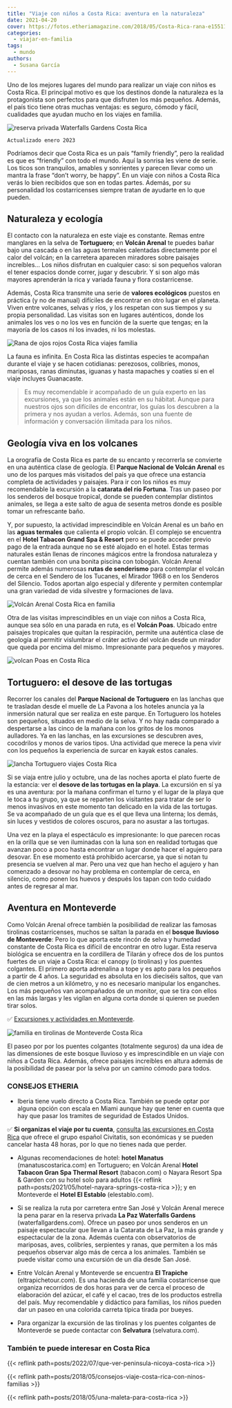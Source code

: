 ```yaml
---
title: "Viaje con niños a Costa Rica: aventura en la naturaleza"
date: 2021-04-20
cover: https://fotos.etheriamagazine.com/2018/05/Costa-Rica-rana-e1551175328952.jpg
categories: 
  - viajar-en-familia
tags: 
  - mundo
authors: 
  - Susana García
---
```


Uno de los mejores lugares del mundo para realizar un viaje con niños es Costa Rica. El 
principal motivo es que los destinos donde la naturaleza es la protagonista son 
perfectos para que disfruten los más pequeños. Además, el país tico tiene otras muchas 
ventajas: es seguro, cómodo y fácil, cualidades que ayudan mucho en los viajes en 
familia. 

![reserva privada Waterfalls Gardens Costa Rica](https://fotos.etheriamagazine.com/2018/05/Costa-Rica-Tucan-e1551175189452.jpg "En la reserva privada Waterfalls Gardens se puede interactuar con los tucanes. © Susana García.")

```
Actualizado enero 2023
```

Podríamos decir que Costa Rica es un país “family friendly”, pero la realidad es que es 
“friendly” con todo el mundo. Aquí la sonrisa les viene de serie. Los ticos son 
tranquilos, amables y sonrientes y parecen llevar como un mantra la frase “don’t worry, 
be happy”. En un viaje con niños a Costa Rica verás lo bien recibidos que son en todas 
partes. Además, por su personalidad los costarricenses siempre tratan de ayudarte en lo 
que pueden. 

## Naturaleza y ecología

El contacto con la naturaleza en este viaje es constante. Remas entre manglares en la 
selva de **Tortuguero**; en **Volcán Arenal** te puedes bañar bajo una cascada o en las 
aguas termales calentadas directamente por el calor del volcán; en la carretera aparecen 
miradores sobre paisajes increíbles… Los niños disfrutan en cualquier caso: si son 
pequeños valoran el tener espacios donde correr, jugar y descubrir. Y si son algo más 
mayores aprenderán la rica y variada fauna y flora costarricense. 

Además, Costa Rica transmite una serie de **valores ecológicos** puestos en práctica (y 
no de manual) difíciles de encontrar en otro lugar en el planeta. Viven entre volcanes, 
selvas y ríos, y los respetan con sus tiempos y su propia personalidad. Las visitas son 
en lugares auténticos, donde los animales los ves o no los ves en función de la suerte 
que tengas; en la mayoría de los casos ni los invades, ni los molestas. 

![Rana de ojos rojos Costa Rica viajes familia](https://fotos.etheriamagazine.com/2018/05/Costa-Rica-rana-e1551175328952.jpg "Rana de ojos rojos.")

La fauna es infinita. En Costa Rica las distintas especies te acompañan durante el viaje 
y se hacen cotidianas: perezosos, colibríes, monos, mariposas, ranas diminutas, iguanas 
y hasta mapaches y coatíes si en el viaje incluyes Guanacaste. 

> Es muy recomendable ir acompañado de un guía experto en las excursiones, ya que los 
> animales están en su hábitat. Aunque para nuestros ojos son difíciles de encontrar, los 
> guías los descubren a la primera y nos ayudan a verlos. Además, son una fuente de 
> información y conversación ilimitada para los niños. 

## Geología viva en los volcanes

La orografía de Costa Rica es parte de su encanto y recorrerla se convierte en una 
auténtica clase de geología. El **Parque Nacional de Volcán Arenal** es uno de los 
parques más visitados del país ya que ofrece una estancia completa de actividades y 
paisajes. Para ir con los niños es muy recomendable la excursión a la **catarata del río 
Fortuna**. Tras un paseo por los senderos del bosque tropical, donde se pueden 
contemplar distintos animales, se llega a este salto de agua de sesenta metros donde es 
posible tomar un refrescante baño. 

Y, por supuesto, la actividad imprescindible en Volcán Arenal es un baño en las **aguas 
termales** que calienta el propio volcán. El complejo se encuentra en el **Hotel Tabacon 
Grand Spa & Resort** pero se puede acceder previo pago de la entrada aunque no se esté 
alojado en el hotel. Estas termas naturales están llenas de rincones mágicos entre la 
frondosa naturaleza y cuentan también con una bonita piscina con tobogán. Volcán Arenal 
permite además numerosas **rutas de senderismo** para contemplar el volcán de cerca en 
el Sendero de los Tucanes, el Mirador 1968 o en los Senderos del Silencio. Todos aportan 
algo especial y diferente y permiten contemplar una gran variedad de vida silvestre y 
formaciones de lava. 

![Volcán Arenal Costa Rica en familia](https://fotos.etheriamagazine.com/2018/05/Costa-Rica-Volcan-Arenal-e1551175437172.jpg "Volcán Arenal.")

Otra de las visitas imprescindibles en un viaje con niños a Costa Rica, aunque sea sólo 
en una parada en ruta, es el **Volcán Poas**. Ubicado entre paisajes tropicales que 
quitan la respiración, permite una auténtica clase de geología al permitir vislumbrar el 
cráter activo del volcán desde un mirador que queda por encima del mismo. Impresionante 
para pequeños y mayores. 

![volcan Poas en Costa Rica](https://fotos.etheriamagazine.com/2018/05/Costa-Rica-crater-volcan-Poas-e1551175472897.jpg "Cráter del volcán Poas. © Susana García.")

## Tortuguero: el desove de las tortugas

Recorrer los canales del **Parque Nacional de Tortuguero** en las lanchas que te 
trasladan desde el muelle de La Pavona a los hoteles anuncia ya la inmersión natural que 
ser realiza en este parque. En Tortuguero los hoteles son pequeños, situados en medio de 
la selva. Y no hay nada comparado a despertarse a las cinco de la mañana con los gritos 
de los monos aulladores. Ya en las lanchas, en las excursiones se descubren aves, 
cocodrilos y monos de varios tipos. Una actividad que merece la pena vivir con los 
pequeños la experiencia de surcar en kayak estos canales. 

![lancha Tortuguero viajes  Costa Rica](https://fotos.etheriamagazine.com/2018/05/Costa-Rica-Tortuguero-lancha-e1551175529402.jpg "Lancha en los canales de Tortuguero. © Susana García.")

Si se viaja entre julio y octubre, una de las noches aporta el plato fuerte de la 
estancia: ver el **desove de las tortugas en la playa**. La excursión en sí ya es una 
aventura: por la mañana confirman el turno y el lugar de la playa que le toca a tu 
grupo, ya que se reparten los visitantes para tratar de ser lo menos invasivos en este 
momento tan delicado en la vida de las tortugas. Se va acompañado de un guía que es el 
que lleva una linterna; los demás, sin luces y vestidos de colores oscuros, para no 
asustar a las tortugas. 

Una vez en la playa el espectáculo es impresionante: lo que parecen rocas en la orilla 
que se ven iluminadas con la luna son en realidad tortugas que avanzan poco a poco hasta 
encontrar un lugar donde hacer el agujero para desovar. En ese momento está prohibido 
acercarse, ya que si notan tu presencia se vuelven al mar. Pero una vez que han hecho el 
agujero y han comenzado a desovar no hay problema en contemplar de cerca, en silencio, 
como ponen los huevos y después los tapan con todo cuidado antes de regresar al mar. 

## Aventura en Monteverde

Como Volcán Arenal ofrece también la posibilidad de realizar las famosas tirolinas 
costarricenses, muchos se saltan la parada en el **bosque lluvioso de Monteverde**: Pero 
lo que aporta este rincón de selva y humedad constante de Costa Rica es difícil de 
encontrar en otro lugar. Esta reserva biológica se encuentra en la cordillera de Tilarán 
y ofrece dos de los puntos fuertes de un viaje a Costa Rica: el canopy (o tirolinas) y 
los puentes colgantes. El primero aporta adrenalina a tope y es apto para los pequeños a 
partir de 4 años. La seguridad es absoluta en los dieciséis saltos, que van de cien 
metros a un kilómetro, y no es necesario manipular los enganches. Los más pequeños van 
acompañados de un monitor, que se tira con ellos en las más largas y les vigilan en 
alguna corta donde si quieren se pueden tirar solos. 

✅ [Excursiones y actividades en 
Monteverde](https://www.civitatis.com/es/monteverde/?aid=10211). 

![familia en tirolinas de Monteverde Costa Rica](https://fotos.etheriamagazine.com/2018/05/Costa-Rica-Monteverde-canopy.jpg "Los monitores acompañan a los niños en las tirolinas de Monteverde. © Susana García.")

El paseo por por los puentes colgantes (totalmente seguros) da una idea de las 
dimensiones de este bosque lluvioso y es imprescindible en un viaje con niños a Costa 
Rica. Además, ofrece paisajes increíbles en altura además de la posibilidad de pasear 
por la selva por un camino cómodo para todos. 

### CONSEJOS ETHERIA

- Iberia tiene vuelo directo a Costa Rica. También se puede optar por alguna opción con 
escala en Miami aunque hay que tener en cuenta que hay que pasar los tramites de 
seguridad de Estados Unidos. 

✅ **Si organizas el viaje por tu cuenta**, [consulta las excursiones en Costa 
Rica](https://www.civitatis.com/es/costa-rica/?aid=10211) que ofrece el grupo español 
Civitatis, son económicas y se pueden cancelar hasta 48 horas, por lo que no tienes nada 
que perder. 

- Algunas recomendaciones de hotel: **hotel Manatus** (manatuscostarica.com) en 
Tortuguero; en Volcán Arenal **Hotel Tabacon Gran Spa Thermal Resort** (tabacon.com) o 
Nayara Resort Spa & Garden con su hotel solo para adultos {{< reflink 
path=posts/2021/05/hotel-nayara-springs-costa-rica >}}; y en Monteverde el **Hotel El 
Establo** (elestablo.com). 

- Si se realiza la ruta por carretera entre San José y Volcán Arenal merece la pena 
parar en la reserva privada **La Paz Waterfalls Gardens** (waterfallgardens.com). Ofrece 
un paseo por unos senderos en un paisaje espectacular que llevan a la Catarata de La 
Paz, la más grande y espectacular de la zona. Además cuenta con observatorios de 
mariposas, aves, colibríes, serpientes y ranas, que permiten a los más pequeños observar 
algo más de cerca a los animales. También se puede visitar como una excursión de un día 
desde San José. 

- Entre Volcán Arenal y Monteverde se encuentra **El Trapiche** (eltrapichetour.com). Es 
una hacienda de una familia costarricense que organiza recorridos de dos horas para ver 
de cerca el proceso de elaboración del azúcar, el café y el cacao, tres de los productos 
estrella del país. Muy recomendable y didáctico para familias, los niños pueden dar un 
paseo en una colorida carreta típica tirada por bueyes. 

- Para organizar la excursión de las tirolinas y los puentes colgantes de Monteverde se 
puede contactar con **Selvatura** (selvatura.com). 

### También te puede interesar en Costa Rica

{{< reflink path=posts/2022/07/que-ver-peninsula-nicoya-costa-rica >}} 

{{< reflink path=posts/2018/05/consejos-viaje-costa-rica-con-ninos-familias >}} 

{{< reflink path=posts/2018/05/una-maleta-para-costa-rica >}}
